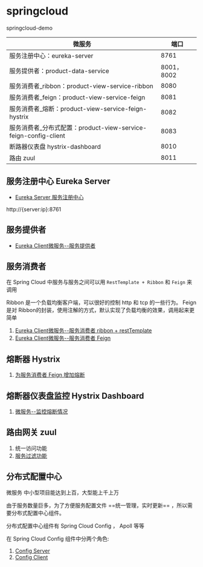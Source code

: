 # springcloud
 springcloud-demo

微服务 | 端口
---|---
服务注册中心：eureka-server | 8761
服务提供者：product-data-service | 8001，8002
服务消费者_ribbon：product-view-service-ribbon | 8080
服务消费者_feign：product-view-service-feign | 8081
服务消费者_熔断：product-view-service-feign-hystrix | 8082
服务消费者_分布式配置：product-view-service-feign-config-client | 8083
断路器仪表盘 hystrix-dashboard | 8010
路由 zuul | 8011


## 服务注册中心 Eureka Server
- [Eureka Server 服务注册中心](./eureka-server/README.md)

http://{server:ip}:8761
## 服务提供者
- [Eureka Client微服务--服务提供者](./product-data-service/README.md)

## 服务消费者
在 Spring Cloud 中服务与服务之间可以用 `RestTemplate + Ribbon` 和 `Feign` 来调用

Ribbon 是一个负载均衡客户端，可以很好的控制 http 和 tcp 的一些行为。
Feign 是对 Ribbon的封装，使用注解的方式，默认实现了负载均衡的效果，调用起来更简单

1. [Eureka Client微服务--服务消费者 ribbon + restTemplate](./product-view-service-ribbon)
2. [Eureka Client微服务--服务消费者 Feign](./product-view-service-feign)

 
## 熔断器 Hystrix

 1. [为服务消费者 Feign 增加熔断](./product-view-service-feign-hystrix/README.md)

## 熔断器仪表盘监控 Hystrix Dashboard

 1. [微服务--监控熔断情况](./hystrix-dashboard/README.md)

## 路由网关 zuul

  1. 统一访问功能
  2. [服务过滤功能](./zuul/src/main/java/com/example/zuul/filter/LoginFilter.java)

## 分布式配置中心

微服务 中小型项目能达到上百，大型能上千上万

由于服务数量巨多，为了方便服务配置文件 ==统一管理，实时更新== ，所以需要分布式配置中心组件。

分布式配置中心组件有 Spring Cloud Config ， Apoll 等等

在 Spring Cloud Config 组件中分两个角色:
 1. [Config Server](./config-server/README.md)
 2. [Config Client](./product-view-service-feign-config-client/README.md)



